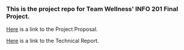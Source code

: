 ### This is the project repo for Team Wellness' INFO 201 Final Project.

[Here](https://github.com/jovecalimlim/AE_TeamWellness/wiki/Project-Proposal) is a link to the Project Proposal.

[Here](https://github.com/jovecalimlim/AE_TeamWellness/wiki/Technical-Report) is a link to the Technical Report.
